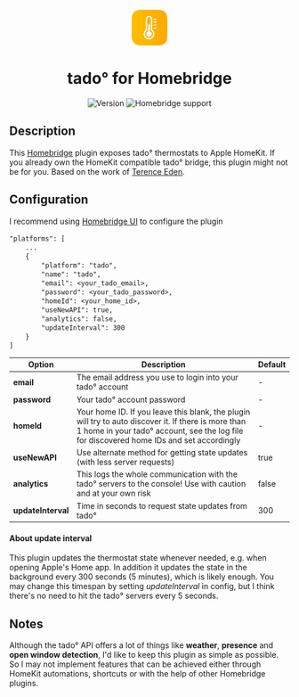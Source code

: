 <p align="center">
    <img src="./branding/app-icon.png">
</p>

<span align="center">

# tado° for Homebridge

![Version](https://img.shields.io/github/package-json/v/maxgrafik/homebridge-tado)
![Homebridge support](https://img.shields.io/badge/Homebridge-1.8.0_%7C_2.0.0--beta-blue)

</span>


## Description

This [Homebridge](https://homebridge.io) plugin exposes tado° thermostats to Apple HomeKit. If you already own the HomeKit compatible tado° bridge, this plugin might not be for you. Based on the work of [Terence Eden](https://shkspr.mobi/blog/2019/02/tado-api-guide-updated-for-2019/).


## Configuration

I recommend using [Homebridge UI](https://github.com/homebridge/homebridge-config-ui-x) to configure the plugin

```
"platforms": [
    ...
    {
        "platform": "tado",
        "name": "tado",
        "email": <your_tado_email>,
        "password": <your_tado_password>,
        "homeId": <your_home_id>,
        "useNewAPI": true,
        "analytics": false,
        "updateInterval": 300
    }
]
```

Option | Description | Default
------ | ----------- | -------
**email** | The email address you use to login into your tado° account | -
**password** | Your tado° account password | -
**homeId** | Your home ID. If you leave this blank, the plugin will try to auto discover it. If there is more than 1 home in your tado° account, see the log file for discovered home IDs and set accordingly | -
**useNewAPI** | Use alternate method for getting state updates (with less server requests) | true
**analytics** | This logs the whole communication with the tado° servers to the console! Use with caution and at your own risk | false
**updateInterval** | Time in seconds to request state updates from tado° | 300


#### About update interval

This plugin updates the thermostat state whenever needed, e.g. when opening Apple's Home app. In addition it updates the state in the background every 300 seconds (5 minutes), which is likely enough. You may change this timespan by setting *updateInterval* in config, but I think there's no need to hit the tado° servers every 5 seconds.

## Notes

Although the tado° API offers a lot of things like **weather**, **presence** and **open window detection**, I'd like to keep this plugin as simple as possible. So I may not implement features that can be achieved either through HomeKit automations, shortcuts or with the help of other Homebridge plugins.
